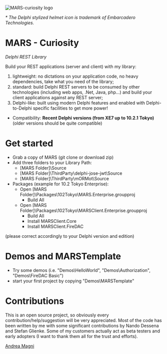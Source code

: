 ![MARS-curiosity logo](https://www.andreamagni.eu/images/MARS-Curiosity-d.png)

_\* The Delphi stylized helmet icon is trademark of Embarcadero Technologies._

# MARS - Curiosity
*Delphi REST Library*

Build your REST applications (server and client) with my library:
1. lightweight: no dictations on your application code, no heavy dependencies, take what you need of the library;
1. standard: build Delphi REST servers to be consumed by other technologies (including web apps, .Net, Java, php...) and build your client applications against any REST server;
1. Delphi-like: built using modern Delphi features and enabled with Delphi-to-Delphi specific facilities to get more power!

- Compatibility: **Recent Delphi versions (from XE7 up to 10.2.1 Tokyo)** (older versions should be quite compatible)

# Get started
* Grab a copy of MARS (git clone or download zip)
* Add three folders to your Library Path:
  * [MARS Folder]\Source
  * [MARS Folder]\ThirdParty\delphi-jose-jwt\Source
  * [MARS Folder]\ThirdParty\mORMot\Source
* Packages (example for 10.2 Tokyo Enterprise):
  * Open [MARS Folder]\Packages\102Tokyo\MARS.Enterprise.groupproj
    * Build All
  * Open [MARS Folder]\Packages\102Tokyo\MARSClient.Enterprise.groupproj
    * Build All
    * Install MARSClient.Core
    * Install MARSClient.FireDAC    

(please correct accordingly to your Delphi version and edition)

# Demos and MARSTemplate
* Try some demos (i.e. "Demos\HelloWorld", "Demos\Authorization", "Demos\FireDAC Basic")
* start your first project by copying "Demos\MARSTemplate"

# Contributions
This is an open source project, so obviously every contribution/help/suggestion will be very appreciated.
Most of the code has been written by me with some significant contributions by Nando Dessena and Stefan Glienke. Some of my customers actually act as beta testers and early adopters (I want to thank them all for the trust and efforts).

[Andrea Magni](http://www.andreamagni.eu)
